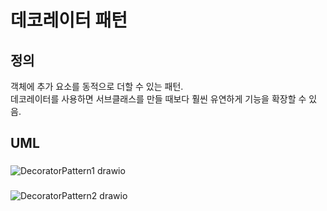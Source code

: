# 데코레이터 패턴

## 정의

객체에 추가 요소를 동적으로 더할 수 있는 패턴. <br>
데코레이터를 사용하면 서브클래스를 만들 때보다 훨씬 유연하게 기능을 확장할 수 있음.

## UML

###

![DecoratorPattern1 drawio](https://user-images.githubusercontent.com/35404137/190852290-51b3f28a-be81-4ce3-a226-96f52afd6dad.png)

###

![DecoratorPattern2 drawio](https://user-images.githubusercontent.com/35404137/190852320-b39d0775-5e8c-48ab-8217-0ca9b9bd0fde.png)
